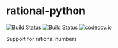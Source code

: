 # rational-python

[![Build Status](https://travis-ci.org/daniel-dinu/rational-python.svg?branch=master)](https://travis-ci.org/daniel-dinu/rational-python)
[![Build Status](https://ci.appveyor.com/api/projects/status/erwm58i08myyu65t?svg=true)](https://ci.appveyor.com/project/daniel-dinu/rational-python)
[![codecov.io](https://codecov.io/github/daniel-dinu/rational-python/coverage.svg?branch=master)](https://codecov.io/github/daniel-dinu/rational-python?branch=master)

Support for rational numbers
